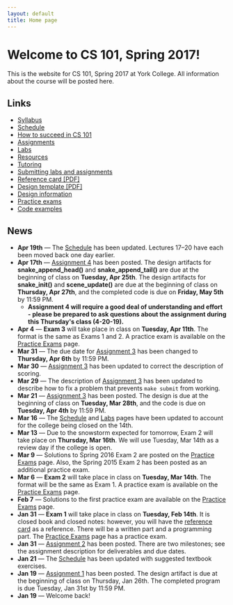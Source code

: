 ```yaml
---
layout: default
title: Home page
---
```


# Welcome to CS 101, Spring 2017!

This is the website for CS 101, Spring 2017 at York College.
All information about the course will be posted here.

## Links

* [Syllabus](syllabus.html)
* [Schedule](schedule.html)
* [How to succeed in CS 101](success.html)
* [Assignments](assign/index.html)
* [Labs](labs/index.html)
* [Resources](resources.html)
* [Tutoring](tutoring.html)
* [Submitting labs and assignments](submitting.html)
* [Reference card \[PDF\]](refcard.pdf)
* [Design template \[PDF\]](design-template.pdf)
* [Design information](design/index.html)
* [Practice exams](practice/index.html)
* [Code examples](examples/index.html)

## News

* **Apr 19th** &mdash; The [Schedule](schedule.html) has been updated.  Lectures 17&ndash;20 have each been moved back one day earlier.
* **Apr 17th** &mdash; [Assignment 4](assign/assign04.html) has been posted.  The design artifacts for **snake\_append\_head()** and **snake\_append\_tail()** are due at the beginning of class on **Tuesday, Apr 25th**.  The design artifacts for **snake\_init()** and **scene\_update()** are due at the beginning of class on **Thursday, Apr 27th**, and the completed code is due on **Friday, May 5th** by 11:59 PM. 
    * **Assignment 4 will require a good deal of understanding and effort - please be prepared to ask questions about the assignment during this Thursday's class (4-20-19).**
* **Apr 4** &mdash; **Exam 3** will take place in class on **Tuesday, Apr 11th**.  The format is the same as Exams 1 and 2.  A practice exam is available on the [Practice Exams](practice/index.html) page.
* **Mar 31** &mdash; The due date for [Assignment 3](assign/assign03.html) has been changed to **Thursday, Apr 6th** by 11:59 PM.
* **Mar 30** &mdash; [Assignment 3](assign/assign03.html) has been updated to correct the description of scoring.
* **Mar 29** &mdash; The description of [Assignment 3](assign/assign03.html) has been updated to describe how to fix a problem that prevents `make submit` from working.
* **Mar 21** &mdash; [Assignment 3](assign/assign03.html) has been posted.  The design is due at the beginning of class on **Tuesday, Mar 28th**, and the code is due on **Tuesday, Apr 4th** by 11:59 PM.
* **Mar 16** &mdash; The [Schedule](schedule.html) and [Labs](labs/index.html) pages have been updated to account for the college being closed on the 14th.
* **Mar 13** &mdash; Due to the snowstorm expected for tomorrow, Exam 2 will take place on **Thursday, Mar 16th**.  We will use Tuesday, Mar 14th as a review day if the college is open.
* **Mar 9** &mdash; Solutions to Spring 2016 Exam 2 are posted on the [Practice Exams](practice/index.html) page.  Also, the Spring 2015 Exam 2 has been posted as an additional practice exam.
* **Mar 6** &mdash; **Exam 2** will take place in class on **Tuesday, Mar 14th**.  The format will be the same as Exam 1.  A practice exam is available on the [Practice Exams](practice/index.html) page.
* **Feb 7** &mdash; Solutions to the first practice exam are available on the [Practice Exams](practice/index.html) page.
* **Jan 31** &mdash; **Exam 1** will take place in class on **Tuesday, Feb 14th**.  It is closed book and closed notes: however, you will have the [reference card](refcard.pdf) as a reference.  There will be a written part and a programming part.  The [Practice Exams](practice/index.html) page has a practice exam.
* **Jan 31** &mdash; [Assignment 2](assign/assign02.html) has been posted.  There are two milestones; see the assignment description for deliverables and due dates.
* **Jan 21** &mdash; The [Schedule](schedule.html) has been updated with suggested textbook exercises.
* **Jan 19** &mdash; [Assignment 1](assign/assign01.html) has been posted.  The design artifact is due at the beginning of class on Thursday, Jan 26th.  The completed program is due Tuesday, Jan 31st by 11:59 PM.
* **Jan 19** &mdash; Welcome back!
